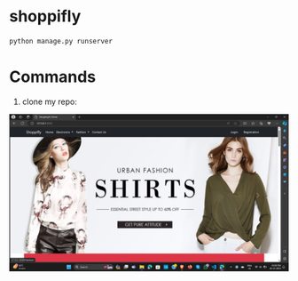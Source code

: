 # shoppifly

``` bash
python manage.py runserver
```

# Commands
1. clone my repo: 

<div align=center>
<img src="https://github.com/radadiavasu/shoppifly/blob/master/media/productimg/homepage.jpg">
